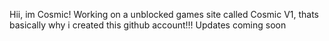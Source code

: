 Hii, im Cosmic! Working on a unblocked games site called Cosmic V1, thats basically why i created this github account!!! Updates coming soon
